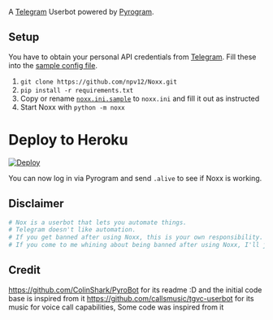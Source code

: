 A [Telegram](https://telegram.org) Userbot powered by [Pyrogram](https://pyrogram.org).

## Setup
You have to obtain your personal API credentials from [Telegram](https://my.telegram.org?to=apps).
Fill these into the [sample config file](noxx.ini.sample).

1. `git clone https://github.com/npv12/Noxx.git`
2. `pip install -r requirements.txt`
3. Copy or rename [`noxx.ini.sample`](noxx.ini.sample) to `noxx.ini` and fill it out as instructed
4. Start Noxx with `python -m noxx`

# Deploy to Heroku

[![Deploy](https://www.herokucdn.com/deploy/button.svg)](https://dashboard.heroku.com/new?template=https://github.com/sayeed205/Noxx)


You can now log in via Pyrogram and send `.alive` to see if Noxx is working.

## Disclaimer
```Python
# Nox is a userbot that lets you automate things.
# Telegram doesn't like automation.
# If you get banned after using Noxx, this is your own responsibility.
# If you come to me whining about being banned after using Noxx, I'll just block you.


```
## Credit
https://github.com/ColinShark/PyroBot for its readme :D and the initial code base is inspired from it
https://github.com/callsmusic/tgvc-userbot for its music for voice call capabilities, Some code was inspired from it

